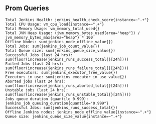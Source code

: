 ## Prom Queries
    Total Jenkins Health: jenkins_health_check_score{instance=~".+"}
    Total CPU Usage: vm_cpu_load{instance=~".+"}
    Total Memory Usage: vm_memory_total_used{}
    Total JVM Heap Usage: (jvm_memory_bytes_used{area="heap"}) / jvm_memory_bytes_max{area="heap"} * 100
    Offline Nodes: sum(jenkins_node_offline_value{})
    Total Jobs: sum(jenkins_job_count_value{})  
    Total Queue size: sum(jenkins_queue_size_value{})
    Successful Jobs (last 24 hrs): sum(floor(increase(jenkins_runs_success_total{}[24h])))
    Failed Jobs (last 24 hrs): sum(floor(increase(jenkins_runs_failure_total{}[24h])))
    Free executors: sum(jenkins_executor_free_value{})
    Executors in use: sum(jenkins_executor_in_use_value{})
    Aborted jobs (last 24 hrs): sum(floor(increase(jenkins_runs_aborted_total{}[24h])))
    Unstable jobs (last 24 hrs): sum(floor(increase(jenkins_runs_unstable_total{}[24h])))
    Jobs queue duration (quantile 0.999): jenkins_job_queuing_duration{quantile="0.999"}
    Successful Jobs: sum(jenkins_runs_success_total{})
    Offline Jenkins nodes: jenkins_node_offline_value{instance=~".+"}
    Queue size: jenkins_queue_size_value{instance=~".+"}
